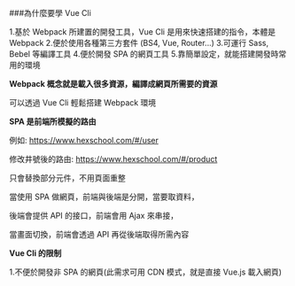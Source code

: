 ###為什麼要學 Vue Cli

1.基於 Webpack 所建置的開發工具，Vue Cli 是用來快速搭建的指令，本體是 Webpack
2.便於使用各種第三方套件 (BS4, Vue, Router...)
3.可運行 Sass, Bebel 等編譯工具
4.便於開發 SPA 的網頁工具
5.靠簡單設定，就能搭建開發時常用的環境

**Webpack 概念就是載入很多資源，編譯成網頁所需要的資源**

可以透過 Vue Cli 輕鬆搭建 Webpack 環境

**SPA 是前端所模擬的路由**

例如: https://www.hexschool.com/#/user

修改井號後的路由: https://www.hexschool.com/#/product

只會替換部分元件，不用頁面重整

當使用 SPA 做網頁，前端與後端是分開，當要取資料，

後端會提供 API 的接口，前端會用 Ajax 來串接，

當畫面切換，前端會透過 API 再從後端取得所需內容

**Vue Cli 的限制**

1.不便於開發非 SPA 的網頁(此需求可用 CDN 模式，就是直接 Vue.js 載入網頁)

